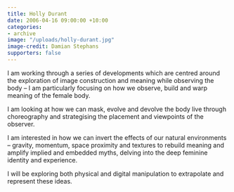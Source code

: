 ```yaml
---
title: Holly Durant
date: 2006-04-16 09:00:00 +10:00
categories:
- archive
image: "/uploads/holly-durant.jpg"
image-credit: Damian Stephans
supporters: false
---
```


<!-- https://thesubstation.org.au/show/holly-durant/ -->

I am working through a series of developments which are centred around the exploration of image construction and meaning while observing the body – I am particularly focusing on how we observe, build and warp meaning of the female body.

I am looking at how we can mask, evolve and devolve the body live through choreography and strategising the placement and viewpoints of the observer.

I am interested in how we can invert the effects of our natural environments – gravity, momentum, space proximity and textures to rebuild meaning and amplify implied and embedded myths, delving into the deep feminine identity and experience.

I will be exploring both physical and digital manipulation to extrapolate and represent these ideas.

